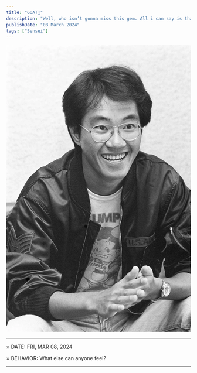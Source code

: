 ```yaml
---
title: "GOAT👑"
description: "Well, who isn’t gonna miss this gem. All i can say is thank you. Thank You for being the you. The Godfather of Shonen Manga. You should see how many guys are fangirling over you."
publishDate: "08 March 2024"
tags: ["Sensei"]
---
```

![Akira Toriyama Sensei](src/assets/AkiraSensei.PNG)

---
× DATE: FRI, MAR 08, 2024

× BEHAVIOR: What else can anyone feel?

---
